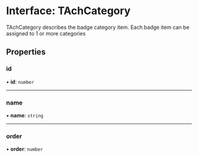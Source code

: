 # Interface: TAchCategory

TAchCategory describes the badge category item. Each badge item can be assigned to 1 or more categories

## Properties

### id

• **id**: `number`

___

### name

• **name**: `string`

___

### order

• **order**: `number`